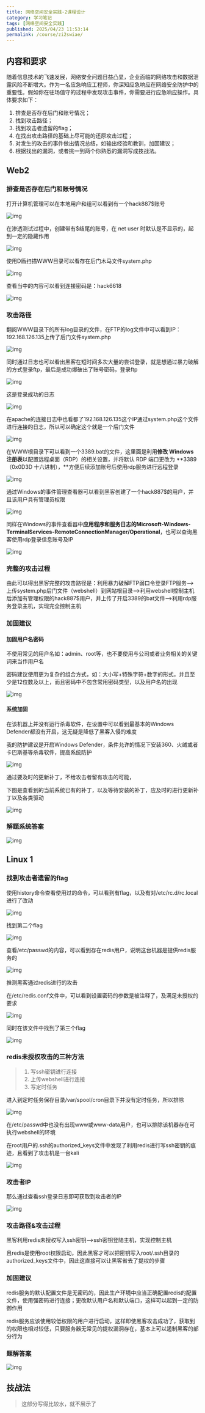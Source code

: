 ```yaml
---
title: 网络空间安全实践-2课程设计
category: 学习笔记
tags: [网络空间安全实践]
published: 2025/04/23 11:53:14
permalink: /course/zi2swiae/
---
```

## 内容和要求

随着信息技术的飞速发展，网络安全问题日益凸显，企业面临的网络攻击和数据泄露风险不断增大。作为一名应急响应工程师，你深知应急响应在网络安全防护中的重要性。假如你在驻场值守的过程中发现攻击事件，你需要进行应急响应操作。具体要求如下：

1. 排查是否存在后门和账号情况；
2. 找到攻击路径；
3. 找到攻击者遗留的flag；
4. 在找出攻击路径的基础上尽可能的还原攻击过程；
5. 对发生的攻击的事件做出情况总结，如输出经验和教训，加固建议；
6. 根据找出的漏洞，或者挑一到两个你熟悉的漏洞写成技战法。

## Web2

### 排查是否存在后门和账号情况

打开计算机管理可以在本地用户和组可以看到有一个hack887$账号

![img](./images/202411181742308.png)

在渗透测试过程中，创建带有$结尾的账号，在 net user 时默认是不显示的，起到一定的隐藏作用

![img](./images/202411181742617.png)

使用D盾扫描WWW目录可以看存在后门木马文件system.php

![img](./images/202411181742687.png)

查看当中的内容可以看到连接密码是：hack6618

![img](./images/202411181742694.png)

### 攻击路径

翻阅WWW目录下的所有log目录的文件，在FTP的log文件中可以看到IP：192.168.126.135上传了后门文件system.php

![img](./images/202411181743178.png)

同时通过日志也可以看出黑客在短时间多次大量的尝试登录，就是想通过暴力破解的方式登录ftp，最后是成功爆破出了账号密码，登录ftp

![img](./images/202411181743423.png)

这是登录成功的日志

![img](./images/202411181743606.png)

在apache的连接日志中也看都了192.168.126.135这个IP通过system.php这个文件进行连接的日志，所以可以确定这个就是一个后门文件

![img](./images/202411181743292.png)

在WWW根目录下可以看到一个3389.bat的文件，这里面是利用**修改 Windows 注册表**以配置远程桌面（RDP）的相关设置，并将默认 RDP 端口更改为 **3389（0x0D3D 十六进制），**方便后续添加账号后使用rdp服务进行远程登录

![img](./images/202411181743562.png)

通过Windows的事件管理查看器可以看到黑客创建了一个hack887$的用户，并且该用户具有管理员权限

![img](./images/202411181743902.png)

同样在Windows的事件查看器中**应用程序和服务日志的Microsoft-Windows-TerminalServices-RemoteConnectionManager/Operational**，也可以查询黑客使用rdp登录信息账号及IP

![img](./images/202411181743535.png)

### 完整的攻击过程

由此可以得出黑客完整的攻击路径是：利用暴力破解FTP弱口令登录FTP服务-->上传system.php后门文件（webshell）到网站根目录-->利用webshell控制主机后添加有管理权限的hack887$用户，并上传了开启3389的bat文件-->利用rdp服务登录主机，实现完全控制主机

### 加固建议

#### 加固用户名密码

不使用常见的用户名如：admin、root等，也不要使用与公司或者业务相关的关键词来当作用户名

密码建议使用更为复杂的组合方式，如：大小写+特殊字符+数字的形式，并且至少是12位数及以上，而且密码中不包含常用密码类型，以及用户名的出现

![img](./images/202411181743468.png)

#### 系统加固

在该机器上并没有运行杀毒软件，在设置中可以看到最基本的Windows Defender都没有开启，这无疑是降低了黑客入侵的难度

我的防护建议是开启Windows Defender，条件允许的情况下安装360、火绒或者卡巴斯基等杀毒软件，提高系统防护

![img](./images/202411181743761.png)

通过要及时的更新补丁，不给攻击者留有攻击的可能，

下图是查看到的当前系统已有的补丁，以及等待安装的补丁，应及时的进行更新补丁以及各类驱动

![img](./images/202411181743007.png)

### 解题系统答案

![img](./images/202411181743806.png)

## Linux 1

### 找到攻击者遗留的flag

使用history命令查看使用过的命令，可以看到有flag，以及有对/etc/rc.d/rc.local进行了改动

![img](./images/202411181743313.png)

找到第二个flag

![img](./images/202411181743935.png)

查看/etc/passwd的内容，可以看到存在redis用户，说明这台机器是提供redis服务的

![img](./images/202411181743327.png)

推测黑客通过redis进行的攻击

在/etc/redis.conf文件中，可以看到设置密码的参数是被注释了，及满足未授权的要求

![img](./images/202411181743275.png)

同时在该文件中找到了第三个flag

![img](./images/202411181743249.png)

### redis未授权攻击的三种方法

> 1. 写ssh密钥进行连接
> 2. 上传webshell进行连接
> 3. 写定时任务

进入到定时任务保存目录/var/spool/cron目录下并没有定时任务，所以排除

![img](./images/202411181744099.png)

在/etc/passwd中也没有出现www或www-data用户，也可以排除该机器存在可执行webshell的环境

在root用户的.ssh的authorized_keys文件中发现了利用redis进行写ssh密钥的痕迹，且看到了攻击机是一台kali

![img](./images/202411181744828.png)

### 攻击者IP

那么通过查看ssh登录日志即可获取到攻击者的IP

![img](./images/202411181741421.png)

### 攻击路径&攻击过程

黑客利用redis未授权写入ssh密钥-->ssh密钥登陆主机，实现控制主机

且redis是使用root权限启动，因此黑客才可以把密钥写入root/.ssh目录的authorized_keys文件中，因此这直接可以让黑客省去了提权的步骤

### 加固建议

redis服务的默认配置文件是无密码的，因此生产环境中应当正确配置redis的配置文件，使用强密码进行连接；更改默认用户名和默认端口，这样可以起到一定的防御作用

redis服务应该使用较低权限的用户进行启动，这样即使黑客攻击成功了，获取到的权限也相对较低，只要服务器无常见的提权漏洞存在，基本上可以遏制黑客的部分行为

### 题解答案

![img](./images/202411181744596.png)

## 技战法

> 这部分写得比较水，就不展示了
